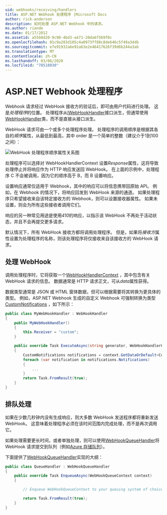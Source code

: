 ```yaml
---
uid: webhooks/receiving/handlers
title: ASP.NET Webhook 处理程序 |Microsoft Docs
author: rick-anderson
description: 如何处理 ASP.NET Webhook 中的请求。
ms.author: riande
ms.date: 01/17/2012
ms.assetid: a55b0d20-9c90-4bd3-a471-20da6f569f0c
ms.openlocfilehash: 01c9a283d105c4a0973ff88c8de646c5f49a34db
ms.sourcegitcommit: e7e91932a6e91a63e2e46417626f39d6b244a3ab
ms.translationtype: MT
ms.contentlocale: zh-CN
ms.lasthandoff: 03/06/2020
ms.locfileid: "78518030"
---
```

# <a name="aspnet-webhooks-handlers"></a>ASP.NET Webhook 处理程序

Webhook 请求经过 WebHook 接收方的验证后，即可由用户代码进行处理。 这是*处理程序*的位置。 处理程序从[IWebHookHandler](https://github.com/aspnet/WebHooks/blob/master/src/Microsoft.AspNet.WebHooks.Receivers/WebHooks/WebHookHandler.cs)接口派生，但通常使用[WebHookHandler](https://github.com/aspnet/WebHooks/blob/master/src/Microsoft.AspNet.WebHooks.Receivers/WebHooks/WebHookHandler.cs)类，而不是直接从接口派生。

WebHook 请求可由一个或多个处理程序处理。 处理程序的调用顺序是根据其各自的*顺序*属性，从最低到最高，其中 order 是一个简单的整数（建议介于1到100之间）：

![WebHook 处理程序顺序属性关系图](_static/Handlers.png)

处理程序可以选择对 WebHookHandlerContext 设置*Response*属性，这将导致处理停止并将响应作为 HTTP 响应发送回 WebHook。 在上面的示例中，处理程序 C 不会被调用，因为它的顺序高于 B，而 B 设置响应。

设置响应通常仅适用于 Webhook，其中的响应可以将信息携带回原始 API。 例如，在 Webhook 的情况下，将响应回发到 WebHook 来源的通道。 如果处理程序只希望接收来自该特定接收方的 Webhook，则可以设置接收器属性。 如果未设置，则会为所有这些接收者调用它们。

响应的另一种常见用途是使用*410*的响应，以指示该 WebHook 不再处于活动状态，并且不会再提交更多请求。

默认情况下，所有 WebHook 接收方都将调用处理程序。 但是，如果将*接收方*属性设置为处理程序的名称，则该处理程序将仅接收来自该接收方的 WebHook 请求。

## <a name="processing-a-webhook"></a>处理 WebHook

调用处理程序时，它将获取一个[WebHookHandlerContext](https://github.com/aspnet/WebHooks/blob/master/src/Microsoft.AspNet.WebHooks.Receivers/WebHooks/WebHookHandlerContext.cs) ，其中包含有关 WebHook 请求的信息。 数据通常是 HTTP 请求正文，可从*data*属性获得。

数据类型通常是 JSON 或 HTML 窗体数据，但可以根据需要将其转换为更具体的类型。 例如，ASP.NET Webhook 生成的自定义 Webhook 可强制转换为类型[CustomNotifications](https://github.com/aspnet/WebHooks/blob/master/src/Microsoft.AspNet.WebHooks.Receivers.Custom/WebHooks/CustomNotifications.cs) ，如下所示：

```csharp
public class MyWebHookHandler : WebHookHandler
{
    public MyWebHookHandler()
    {
        this.Receiver = "custom";
    }

    public override Task ExecuteAsync(string generator, WebHookHandlerContext context)
    {
        CustomNotifications notifications = context.GetDataOrDefault<CustomNotifications>();
        foreach (var notification in notifications.Notifications)
        {
            ...
        }
        return Task.FromResult(true);
    }
}
```

  ## <a name="queued-processing"></a>排队处理

如果在少数几秒钟内没有生成响应，则大多数 WebHook 发送程序都将重新发送 WebHook。 这意味着处理程序必须在该时间范围内完成处理，而不是再次调用它。

如果处理需要更长时间，或者单独处理，则可以使用[WebHookQueueHandler](https://github.com/aspnet/WebHooks/blob/master/src/Microsoft.AspNet.WebHooks.Receivers/WebHooks/WebHookQueueHandler.cs)将 WebHook 请求提交到队列（例如[Azure 存储队列](https://msdn.microsoft.com/library/azure/dd179353.aspx)）。

下面提供了[WebHookQueueHandler](https://github.com/aspnet/WebHooks/blob/master/src/Microsoft.AspNet.WebHooks.Receivers/WebHooks/WebHookQueueHandler.cs)实现的大纲：

```csharp
public class QueueHandler : WebHookQueueHandler
{
    public override Task EnqueueAsync(WebHookQueueContext context)
    {

        // Enqueue WebHookQueueContext to your queuing system of choice

        return Task.FromResult(true);
    }
}
```
